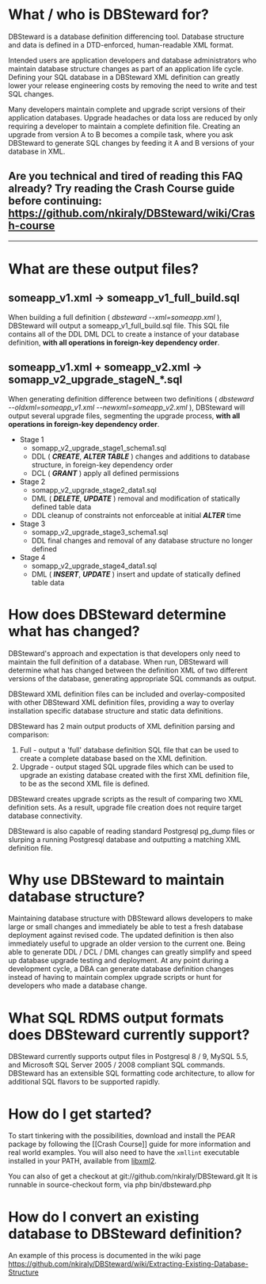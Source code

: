 # What / who is DBSteward for?
DBSteward is a database definition differencing tool. Database structure and data is defined in a DTD-enforced, human-readable XML format.

Intended users are application developers and database administrators who maintain database structure changes as part of an application life cycle. Defining your SQL database in a DBSteward XML definition can greatly lower your release engineering costs by removing the need to write and test SQL changes.

Many developers maintain complete and upgrade script versions of their application databases. Upgrade headaches or data loss are reduced by only requiring a developer to maintain a complete definition file. Creating an upgrade from version A to B becomes a compile task, where you ask DBSteward to generate SQL  changes by feeding it A and B versions of your database in XML.

## **Are you technical and tired of reading this FAQ already?** Try reading the Crash Course guide before continuing: https://github.com/nkiraly/DBSteward/wiki/Crash-course


***


# What are these output files?
## someapp_v1.xml -> someapp_v1_full_build.sql
When building a full definition ( _dbsteward --xml=someapp.xml_ ), DBSteward will output a someapp_v1_full_build.sql file. This SQL file contains all of the DDL DML DCL to create a instance of your database definition, **with all operations in foreign-key dependency order**.
## someapp_v1.xml + someapp_v2.xml -> somapp_v2_upgrade_stageN_*.sql
When generating definition difference between two definitions ( _dbsteward --oldxml=someapp_v1.xml --newxml=someapp_v2.xml_ ), DBSteward will output several upgrade files, segmenting the upgrade process, **with all operations in foreign-key dependency order**.
* Stage 1
  - somapp_v2_upgrade_stage1_schema1.sql
  - DDL ( **_CREATE_**, **_ALTER TABLE_** ) changes and additions to database structure, in foreign-key dependency order
  - DCL ( **_GRANT_** ) apply all defined permissions
* Stage 2
  - somapp_v2_upgrade_stage2_data1.sql
  - DML ( **_DELETE_**, **_UPDATE_** ) removal and modification of statically defined table data
  - DDL cleanup of constraints not enforceable at initial **_ALTER_** time
* Stage 3
  * somapp_v2_upgrade_stage3_schema1.sql
  * DDL final changes and removal of any database structure no longer defined
* Stage 4
  * somapp_v2_upgrade_stage4_data1.sql
  * DML ( **_INSERT_**, **_UPDATE_** ) insert and update of statically defined table data


# How does DBSteward determine what has changed?
DBSteward's approach and expectation is that developers only need to maintain the full definition of a database. When run, DBSteward will determine what has changed between the definition XML of two different versions of the database, generating appropriate SQL commands as output.

DBSteward XML definition files can be included and overlay-composited with other DBSteward XML definition files, providing a way to overlay installation specific database structure and static data definitions.

DBSteward has 2 main output products of XML definition parsing and comparison:
1) Full - output a 'full' database definition SQL file that can be used to create a complete database based on the XML definition.
2) Upgrade - output staged SQL upgrade files which can be used to upgrade an existing database created with the first XML definition file, to be as the second XML file is defined.

DBSteward creates upgrade scripts as the result of comparing two XML definition sets. As a result, upgrade file creation does not require target database connectivity.

DBSteward is also capable of reading standard Postgresql pg_dump files or slurping a running Postgresql database and outputting a matching XML definition file.


# Why use DBSteward to maintain database structure?
Maintaining database structure with DBSteward allows developers to make large or small changes and immediately be able to test a fresh database deployment against revised code. The updated definition is then also immediately useful to upgrade an older version to the current one. Being able to generate DDL / DCL / DML changes can greatly simplify and speed up database upgrade testing and deployment. At any point during a development cycle, a DBA can generate database definition changes instead of having to maintain complex upgrade scripts or hunt for developers who made a database change.


# What SQL RDMS output formats does DBSteward currently support?
DBSteward currently supports output files in Postgresql 8 / 9, MySQL 5.5, and Microsoft SQL Server 2005 / 2008 compliant SQL commands. DBSteward has an extensible SQL formatting code architecture, to allow for additional SQL flavors to be supported rapidly.


# How do I get started?
To start tinkering with the possibilities, download and install the PEAR package by following the [[Crash Course]] guide for more information and real world examples. You will also need to have the `xmllint` executable installed in your PATH, available from [libxml2](http://xmlsoft.org).

You can also of get a checkout at git://github.com/nkiraly/DBSteward.git
It is runnable in source-checkout form, via php bin/dbsteward.php


# How do I convert an existing database to DBSteward definition?
An example of this process is documented in the wiki page https://github.com/nkiraly/DBSteward/wiki/Extracting-Existing-Database-Structure
